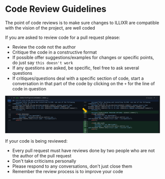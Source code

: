 # Code Review Guidelines

The point of code reviews is to make sure changes to ILLIXR are compatible with the vision of the project, are well
coded

If you are asked to review code for a pull request please:

- Review the code not the author
- Critique the code in a constructive format
- If possible offer suggestions/examples for changes or specific points, do just say `this doesn't work`
- If any questions are asked, be specific, feel free to ask several questions
- If critiques/questions deal with a specific section of code, start a conversation in that part of the code by clicking
  on the `+` for the line of code in question

![start-conversation](../images/start_conv.png)

If your code is being reviewed:

- Every pull request must have reviews done by two people who are not the author of the pull request
- Don't take criticisms personally
- Please respond to any conversations, don't just close them
- Remember the review process is to improve your code
